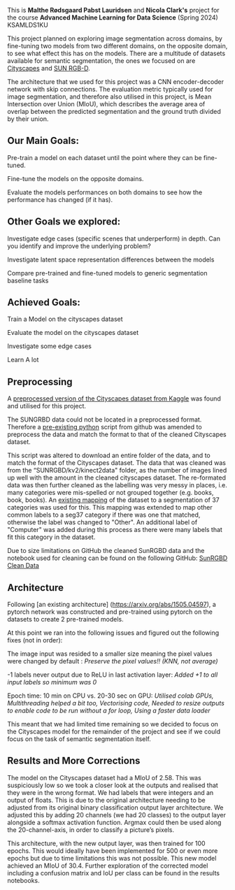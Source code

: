 
This is **Malthe Rødsgaard Pabst Lauridsen** and **Nicola Clark's** project for the course **Advanced Machine Learning for Data Science** (Spring 2024) KSAMLDS1KU



 
This project planned on exploring image segmentation across domains, by fine-tuning two models from two different domains, on the opposite domain, to see what effect this has on the models. There are a multitude of datasets available for semantic segmentation, the ones we focused on are [Cityscapes](https://www.kaggle.com/datasets/sakshaymahna/cityscapes-depth-and-segmentation) and [SUN RGB-D](https://rgbd.cs.princeton.edu/).
 

The architecture that we used for this project was a CNN encoder-decoder network with skip connections. The evaluation metric typically used for image segmentation, and therefore also utilised in this project, is Mean Intersection over Union (MIoU), which describes the average area of overlap between the predicted segmentation and the ground truth divided by their union.
 
 
## Our Main Goals: 
Pre-train a model on each dataset until the point where they can be fine-tuned.

Fine-tune the models on the opposite domains.

Evaluate the models performances on both domains to see how the performance has changed (if it has).
 
## Other Goals we explored: 
Investigate edge cases (specific scenes that underperform) in depth. Can you identify and improve the underlying problem?

Investigate latent space representation differences between the models

Compare pre-trained and fine-tuned models to generic segmentation baseline tasks

 
 
## Achieved Goals:
Train a Model on the cityscapes dataset

Evaluate the model on the cityscapes dataset

Investigate some edge cases

Learn A lot
 

 
## Preprocessing 
 
A [preprocessed version of the Cityscapes dataset from Kaggle](https://www.kaggle.com/datasets/sakshaymahna/cityscapes-depth-and-segmentation) was found and utilised for this project. 
 
The SUNGRBD data could not be located in a preprocessed format. Therefore a [pre-existing python](https://github.com/luiszeni/SUNRGBDtoolbox_python/tree/master) script from github was amended to preprocess the data and match the format to that of the cleaned Cityscapes dataset.
 
This script was altered to download an entire folder of the data, and to match the format of the Cityscapes dataset. The data that was cleaned was from the “SUNRGBD/kv2/kinect2data" folder, as the number of images lined up well with the amount in the cleaned cityscapes dataset. The re-formated data was then further cleaned as the labelling was very messy in places, i.e. many categories were mis-spelled or not grouped together (e.g. books, book, books). An [existing mapping](https://github.com/crmauceri/SUNRGBD_COCO/blob/main/seglistall.csv) of the dataset to a segmentation of 37 categories was used for this. This mapping was extended to map other common labels to a seg37 category if there was one that matched, otherwise the label was changed to "Other". An additional label of "Computer" was added during this process as there were many labels that fit this category in the dataset.
 
 
Due to size limitations on GitHub the cleaned SunRGBD data and the notebook used for cleaning can be found on the following GitHub: [SunRGBD Clean Data](https://github.com/NicolaClark/DataML)



## Architecture 


Following [an existing architecture] (https://arxiv.org/abs/1505.04597), a pytorch network was constructed and pre-trained using pytorch on the datasets to create 2 pre-trained models.



 
At this point we ran into the following issues and figured out the following fixes (not in order):

The image input was resided to a smaller size meaning the pixel values were changed by default : _Preserve the pixel values!! (KNN, not average)_
     
-1 labels never output due to ReLU in last activation layer: _Added +1 to all input labels so minimum was 0_
     
Epoch time: 10 min on CPU vs. 20-30 sec on GPU: _Utilised colab GPUs, Multithreading helped a bit too, Vectorising code, Needed to resize outputs to enable code to be run without a for loop, Using a faster data loader_


This meant that we had limited time remaining so we decided to focus on the Cityscapes model for the remainder of the project and see if we could focus on the task of semantic segmentation itself.

## Results and More Corrections 

The model on the Cityscapes dataset had a MIoU of 2.58. This was suspiciously low so we took a closer look at the outputs and realised that they were in the wrong format. We had labels that were integers and an output of floats. This is due to the original architecture needing to be adjusted from its original binary classification output layer architecture. We adjusted this by adding 20 channels (we had 20 classes) to the output layer alongside a softmax activation function. Argmax could then be used along the 20-channel-axis, in order to classify a picture’s pixels.

This architecture, with the new output layer, was then trained for 100 epochs. This would ideally have been implemented for 500 or even more epochs but due to time limitations this was not possible. This new model achieved an MIoU of 30.4. Further exploration of the corrected model including a confusion matrix and IoU per class can be found in the results notebooks.



